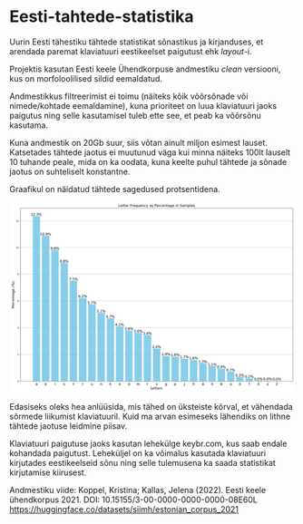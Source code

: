 # Eesti-tahtede-statistika
Uurin Eesti tähestiku tähtede statistikat sõnastikus ja kirjanduses, et arendada paremat klaviatuuri eestikeelset paigutust ehk *layout*-i.

Projektis kasutan Eesti keele Ühendkorpuse andmestiku *clean* versiooni, kus on morfoloolilised sildid eemaldatud. 

Andmestikkus filtreerimist ei toimu (näiteks kõik võõrsõnade või nimede/kohtade eemaldamine), kuna prioriteet on luua klaviatuuri jaoks paigutus ning selle kasutamisel tuleb ette see, et peab ka võõrsõnu kasutama.

Kuna andmestik on 20Gb suur, siis võtan ainult miljon esimest lauset. Katsetades tähtede jaotus ei muutunud väga kui minna näiteks 100lt lauselt 10 tuhande peale, mida on ka oodata, kuna keelte puhul tähtede ja sõnade jaotus on suhteliselt konstantne.

Graafikul on näidatud tähtede sagedused protsentidena.

![plot](letter_freq_percent_fig_1.png)

Edasiseks oleks hea anlüüsida, mis tähed on üksteiste kõrval, et vähendada sõrmede liikumist klaviatuuril. Kuid ma arvan esimeseks lähendiks on lithne tähtede jaotuse leidmine piisav. 

Klaviatuuri paigutuse jaoks kasutan lehekülge keybr.com, kus saab endale kohandada paigutust. Leheküljel on ka võimalus kasutada klaviatuuri kirjutades eestikeelseid sõnu ning selle tulemusena ka saada statistikat kirjutamise kiirusest.

Andmestiku viide: Koppel, Kristina; Kallas, Jelena (2022). Eesti keele ühendkorpus 2021. DOI: 10.15155/3-00-0000-0000-0000-08E60L
https://huggingface.co/datasets/siimh/estonian_corpus_2021
